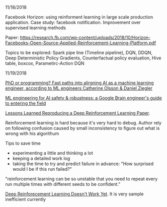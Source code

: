 11/18/2018

Facebook Horizon: using reinforment learning in large scale production application. Case study: facebook notification. Improvement over supervised learning methods

Paper: https://research.fb.com/wp-content/uploads/2018/10/Horizon-Facebooks-Open-Source-Applied-Reinforcement-Learning-Platform.pdf

Topics to be explored: Spark pipe line (Timeline pipeline), DQN, DDQN, Deep Deterministic Policy Gradients, Counterfactual policy evaluation, Hive table, boxcox, Parametirc-Action DQN

11/19/2018

[PhD or programming? Fast paths into alirgning AI as a machine learning engineer, according to ML engineers Catherine Olsson & Daniel Ziegler](https://80000hours.org/podcast/episodes/olsson-and-ziegler-ml-engineering-and-safety/?source=email&uni_id=&utm_source=80%2C000+Hours+mailing+list&utm_campaign=01fb501114-November_research_update&utm_medium=email&utm_term=0_43bc1ae55c-01fb501114-352048341)

[ML engineering for AI safety & robustness: a Google Brain engineer's guide to entering the field](https://80000hours.org/articles/ml-engineering-career-transition-guide/?source=email&uni_id=&utm_source=80%2C000+Hours+mailing+list&utm_campaign=01fb501114-November_research_update&utm_medium=email&utm_term=0_43bc1ae55c-01fb501114-352048341)

[Lessons Learned Reproducing a Deep Reinforcement Learning Paper](http://amid.fish/reproducing-deep-rl). 

Reinforcement learning is hard because it's very hard to debug. Author rely on following confusion caused by small inconsistency to figure out what is wrong with his algorithum

Tips to save time
* experimenting a little and thinking a lot
* keeping a detailed work log
* taking the time to try and predict failure in advance: "How surprised would I be if this run failed?"

"reinforcement learning can be so unstable that you need to repeat every run multiple times with different seeds to be confident."

[Deep Reinforecement Learning Doesn't Work Yet](https://www.alexirpan.com/2018/02/14/rl-hard.html). It is very sample inefficient currently



